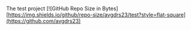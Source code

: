 The test project
[![GitHub Repo Size in Bytes][https://img.shields.io/github/repo-size/avgdrs23/test?style=flat-square](https://github.com/avgdrs23)
